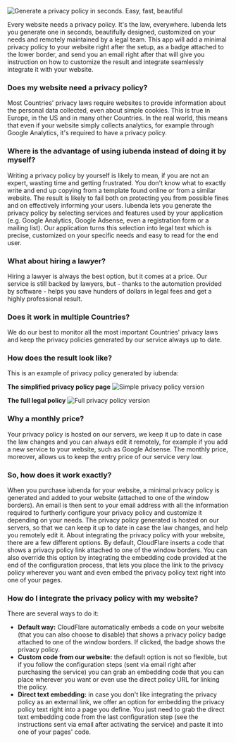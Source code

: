 ![Generate a privacy policy in seconds. Easy, fast, beautiful](/images/apps/iubenda/headline-1.png "Generate a privacy policy in seconds. Easy, fast, beautiful")

Every website needs a privacy policy. It's the law, everywhere. Iubenda lets you generate one in seconds, beautifully designed, customized on your needs and remotely maintained by a legal team. This app will add a minimal privacy policy to your website right after the setup, as a badge attached to the lower border, and send you an email right after that will give you instruction on how to customize the result and integrate seamlessly integrate it with your website.

### Does my website need a privacy policy?

Most Countries' privacy laws require websites to provide information about the personal data collected, even about simple cookies. This is true in Europe, in the US and in many other Countries. In the real world, this means that even if your website simply collects analytics, for example through Google Analytics, it's required to have a privacy policy.

### Where is the advantage of using iubenda instead of doing it by myself?

Writing a privacy policy by yourself is likely to mean, if you are not an expert, wasting time and getting frustrated. You don't know what to exactly write and end up copying from a template found online or from a similar website. The result is likely to fail both on protecting you from possible fines and on effectively informing your users.
Iubenda lets you generate the privacy policy by selecting services and features used by your application (e.g. Google Analytics, Google Adsense, even a registration form or a mailing list). Our application turns this selection into legal text which is precise, customized on your specific needs and easy to read for the end user.

### What about hiring a lawyer?

Hiring a lawyer is always the best option, but it comes at a price. Our service is still backed by lawyers, but - thanks to the automation provided by software - helps you save hunders of dollars in legal fees and get a highly professional result.

### Does it work in multiple Countries?

We do our best to monitor all the most important Countries' privacy laws and keep the privacy policies generated by our service always up to date.

### How does the result look like?

This is an example of privacy policy generated by iubenda:

**The simplified privacy policy page**
![Simple privacy policy version](/images/apps/iubenda/pp_screenshot_simple-1.png "Screenshot")

**The full legal policy**
![Full privacy policy version](/images/apps/iubenda/pp_screenshot_full-1.png "Screenshot")



### Why a monthly price?

Your privacy policy is hosted on our servers, we keep it up to date in case the law changes and you can always edit it remotely, for example if you add a new service to your website, such as Google Adsense.
The monthly price, moreover, allows us to keep the entry price of our service very low.

### So, how does it work exactly?

When you purchase iubenda for your website, a minimal privacy policy is generated and added to your website (attached to one of the window borders). An email is then sent to your email address with all the information required to furtherly configure your privacy policy and customize it depending on your needs. The privacy policy generated is hosted on our servers, so that we can keep it up to date in case the law changes, and help you remotely edit it.
About integrating the privacy policy with your website, there are a few different options. By default, CloudFlare inserts a code that shows a privacy policy link attached to one of the window borders. You can also override this option by integrating the embedding code provided at the end of the configuration process, that lets you place the link to the privacy policy wherever you want and even embed the privacy policy text right into one of your pages.

### How do I integrate the privacy policy with my website?

There are several ways to do it:

*   **Default way:** CloudFlare automatically embeds a code on your website (that you can also choose to disable) that shows a privacy policy badge attached to one of the window borders. If clicked, the badge shows the privacy policy.
*   **Custom code from our website:** the default option is not so flexible, but if you follow the configuration steps (sent via email right after purchasing the service) you can grab an embedding code that you can place wherever you want or even use the direct policy URL for linking the policy.
*   **Direct text embedding:** in case you don't like integrating the privacy policy as an external link, we offer an option for embedding the privacy policy text right into a page you define. You just need to grab the direct text embedding code from the last configuration step (see the instructions sent via email after activating the service) and paste it into one of your pages' code.